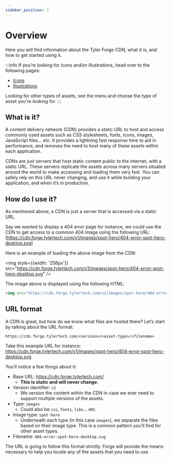 ```yaml
---
sidebar_position: 1
---
```


# Overview

Here you will find information about the Tyler Forge CDN, what it is, and how to get started using it.

:::info
If you’re looking for icons and/or illustrations, head over to the following pages:

- [Icons](/assets/icon-library)
- [Illustrations](/assets/illustration-library)

Looking for other types of assets, see the menu and choose the type of asset you're looking for.
:::


## What is it?

A content delivery network (CDN) provides a static URL to host and access commonly used assets such as CSS
stylesheets, fonts, icons, images, JavaScript files… etc. It provides a lightning fast response time to aid
in performance, and removes the need to host many of these assets within each application.

CDNs are just servers that host static content public to the internet, with a static URL. These servers replicate
the assets across many servers situated around the world to make accessing and loading them very fast. You can safely
rely on this URL never changing, and use it while building your application, and when it’s in production.

## How do I use it?

As mentioned above, a CDN is just a server that is accessed via a static URL.

Say we wanted to display a 404 error page for instance, we could use the CDN to get access to a common 404 image
using the following URL: [https://cdn.forge.tylertech.com/v1/images/spot-hero/404-error-spot-hero-desktop.svg]

Here is an example of loading the above image from the CDN:

<img style={{width: '256px'}} src="https://cdn.forge.tylertech.com/v1/images/spot-hero/404-error-spot-hero-desktop.svg" />

The image above is displayed using the following HTML:

```html
<img src="https://cdn.forge.tylertech.com/v1/images/spot-hero/404-error-spot-hero-desktop.svg" />
```

## URL format

A CDN is great, but how do we know what files are hosted there? Let’s start by talking about the URL format:

```
https://cdn.forge.tylertech.com/<version>/<asset-type>/<filename>
```

Take this example URL for instance: https://cdn.forge.tylertech.com/v1/images/spot-hero/404-error-spot-hero-desktop.svg

You’ll notice a few things about it:

* Base URL: https://cdn.forge.tylertech.com/
  * **This is static and will never change.**
* Version identifier: `v1`
  * We version the content within the CDN in case we ever need to support multiple versions of the assets.
* Type: `images`
  * Could also be `css`, `fonts`, `libs`... etc.
* Image type: `spot-hero`
  * Underneath each type (in this case `images`), we separate the files based on their image type. This is a common
    pattern you’ll find for other asset types.
* Filename: `404-error-spot-hero-desktop.svg`

The URL is going to follow this format strictly. Forge will provide the means necessary to help you locate any
of the assets that you need to use.

